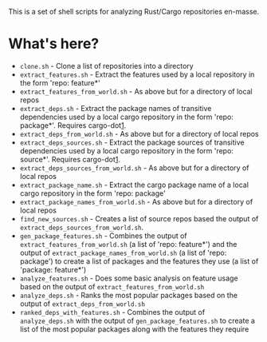 This is a set of shell scripts for analyzing Rust/Cargo repositories
en-masse.

# What's here?

* `clone.sh` - Clone a list of repositories into a directory
* `extract_features.sh` - Extract the features used by a local
  repository in the form 'repo: feature*'
* `extract_features_from_world.sh` - As above but for a directory of
  local repos
* `extract_deps.sh` - Extract the package names of transitive
  dependencies used by a local cargo repository in the form 'repo:
  package*'. Requires cargo-dot[1].
* `extract_deps_from_world.sh` - As above but for a directory of local
  repos
* `extract_deps_sources.sh` - Extract the package sources of transitive
  dependencies used by a local cargo repository in the form 'repo:
  source*'. Requires cargo-dot[1].
* `extract_deps_sources_from_world.sh` - As above but for a directory
  of local repos
* `extract_package_name.sh` - Extract the cargo package name of a local
  cargo repository in the form 'repo: package'
* `extract_package_names_from_world.sh` - As above but for a directory
  of local repos
* `find_new_sources.sh` - Creates a list of source repos based
  the output of `extract_deps_sources_from_world.sh`.
* `gen_package_features.sh` - Combines the output of
  `extract_features_from_world.sh` (a list of 'repo: feature*') and
  the output of `extract_package_names_from_world.sh` (a list of
  'repo: package') to create a list of packages and the features they
  use (a list of 'package: feature*')
* `analyze_features.sh` - Does some basic analysis on feature usage
  based on the output of `extract_features_from_world.sh`
* `analyze_deps.sh` - Ranks the most popular packages based on the
  output of `extract_deps_from_world.sh`
* `ranked_deps_with_features.sh` - Combines the output of
  `analyze_deps.sh` with the output of `gen_package_features.sh` to create
  a list of the most popular packages along with the features they
  require


[1]: https://github.com/maxsnew/cargo-dot
